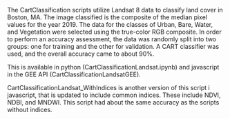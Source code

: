 The CartClassification scripts utilize Landsat 8 data to classify land cover in Boston, MA. 
The image classified is the composite of the median pixel values for the year 2019.
The data for the classes of Urban, Bare, Water, and Vegetation were selected using the true-color RGB composite. 
In order to perform an accuracy assessment, the data was randomly split into two groups: one for training and the other for validation.
A CART classifier was used, and the overall accuracy came to about 90%.

This is available in python (CartClassificationLandsat.ipynb) and javascript in the GEE API (CartClassificationLandsatGEE).

CartClassificationLandsat_WithIndices is another version of this script i javascript, that is updated to include common indices. 
These include NDVI, NDBI, and MNDWI. This script had about the same accuracy as the scripts without indices. 
